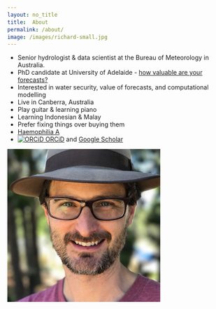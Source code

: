 ```yaml
---
layout: no_title
title:  About
permalink: /about/
image: /images/richard-small.jpg
---
```


- Senior hydrologist & data scientist at the Bureau of Meteorology in Australia. 
- PhD candidate at University of Adelaide - [how valuable are your forecasts?](/publications/)
- Interested in water security, value of forecasts, and computational modelling
- Live in Canberra, Australia
- Play guitar & learning piano
- Learning Indonesian & Malay
- Prefer fixing things over buying them
- [Haemophilia A](https://en.wikipedia.org/wiki/Haemophilia_A)
- [![ORCiD](https://orcid.org/sites/default/files/images/orcid_16x16.png) ORCiD](https://orcid.org/0000-0002-3811-5845) and [Google Scholar](https://scholar.google.com.au/citations?user=kVIqLq8AAAAJ)

![Richard](/images/richard-medium.jpg)
